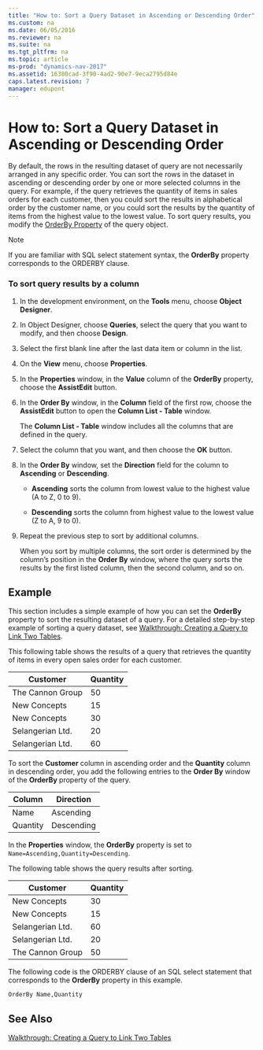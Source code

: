 ```yaml
---
title: "How to: Sort a Query Dataset in Ascending or Descending Order"
ms.custom: na
ms.date: 06/05/2016
ms.reviewer: na
ms.suite: na
ms.tgt_pltfrm: na
ms.topic: article
ms-prod: "dynamics-nav-2017"
ms.assetid: 16380cad-3f90-4ad2-90e7-9eca2795d84e
caps.latest.revision: 7
manager: edupont
---
```

# How to: Sort a Query Dataset in Ascending or Descending Order
By default, the rows in the resulting dataset of query are not necessarily arranged in any specific order. You can sort the rows in the dataset in ascending or descending order by one or more selected columns in the query. For example, if the query retrieves the quantity of items in sales orders for each customer, then you could sort the results in alphabetical order by the customer name, or you could sort the results by the quantity of items from the highest value to the lowest value. To sort query results, you modify the [OrderBy Property](OrderBy-Property.md) of the query object.  
  
> [!NOTE]  
>  If you are familiar with SQL select statement syntax, the **OrderBy** property corresponds to the ORDERBY clause.  
  
### To sort query results by a column  
  
1.  In the development environment, on the **Tools** menu, choose **Object Designer**.  
  
2.  In Object Designer, choose **Queries**, select the query that you want to modify, and then choose **Design**.  
  
3.  Select the first blank line after the last data item or column in the list.  
  
4.  On the **View** menu, choose **Properties**.  
  
5.  In the **Properties** window, in the **Value** column of the **OrderBy** property, choose the **AssistEdit** button.  
  
6.  In the **Order By** window, in the **Column** field of the first row, choose the **AssistEdit** button to open the **Column List - Table** window.  
  
     The **Column List - Table** window includes all the columns that are defined in the query.  
  
7.  Select the column that you want, and then choose the **OK** button.  
  
8.  In the **Order By** window, set the **Direction** field for the column to **Ascending** or **Descending**.  
  
    -   **Ascending** sorts the column from lowest value to the highest value \(A to Z, 0 to 9\).  
  
    -   **Descending** sorts the column from highest value to the lowest value \(Z to A, 9 to 0\).  
  
9. Repeat the previous step to sort by additional columns.  
  
     When you sort by multiple columns, the sort order is determined by the column’s position in the **Order By** window, where the query sorts the results by the first listed column, then the second column, and so on.  
  
## Example  
 This section includes a simple example of how you can set the **OrderBy** property to sort the resulting dataset of a query. For a detailed step-by-step example of sorting a query dataset, see [Walkthrough: Creating a Query to Link Two Tables](Walkthrough--Creating-a-Query-to-Link-Two-Tables.md).  
  
 This following table shows the results of a query that retrieves the quantity of items in every open sales order for each customer.  
  
|Customer|Quantity|  
|--------------|--------------|  
|The Cannon Group|50|  
|New Concepts|15|  
|New Concepts|30|  
|Selangerian Ltd.|20|  
|Selangerian Ltd.|60|  
  
 To sort the **Customer** column in ascending order and the **Quantity** column in descending order, you add the following entries to the **Order By** window of the **OrderBy** property of the query.  
  
|Column|Direction|  
|------------|---------------|  
|Name|Ascending|  
|Quantity|Descending|  
  
 In the **Properties** window, the **OrderBy** property is set to `Name=Ascending,Quantity=Descending`.  
  
 The following table shows the query results after sorting.  
  
|Customer|Quantity|  
|--------------|--------------|  
|New Concepts|30|  
|New Concepts|15|  
|Selangerian Ltd.|60|  
|Selangerian Ltd.|20|  
|The Cannon Group|50|  
  
 The following code is the ORDERBY clause of an SQL select statement that corresponds to the **OrderBy** property in this example.  
  
```  
OrderBy Name,Quantity  
```  
  
## See Also  
 [Walkthrough: Creating a Query to Link Two Tables](Walkthrough--Creating-a-Query-to-Link-Two-Tables.md)